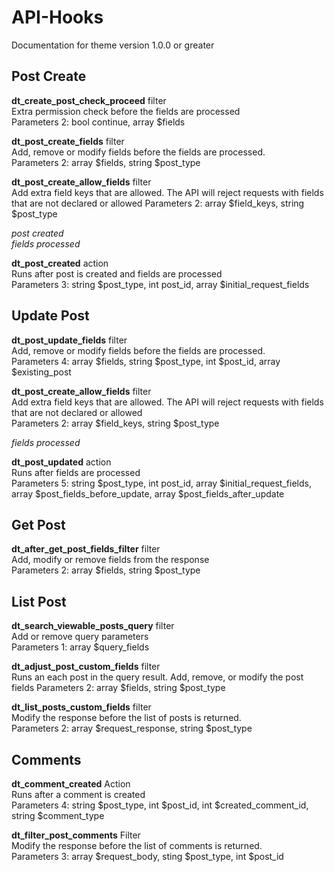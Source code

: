 # API-Hooks

Documentation for theme version 1.0.0 or greater

## Post Create

**dt\_create\_post\_check\_proceed** filter  
Extra permission check before the fields are processed  
Parameters 2: bool continue, array $fields

**dt\_post\_create\_fields** filter  
Add, remove or modify fields before the fields are processed.  
Parameters 2: array $fields, string $post\_type

**dt\_post\_create\_allow\_fields** filter  
Add extra field keys that are allowed. The API will reject requests with fields that are not declared or allowed Parameters 2: array $field\_keys, string $post\_type

_post created_  
_fields processed_

**dt\_post\_created** action  
Runs after post is created and fields are processed  
Parameters 3: string $post\_type, int post\_id, array $initial\_request\_fields

## Update Post

**dt\_post\_update\_fields** filter  
Add, remove or modify fields before the fields are processed.  
Parameters 4: array $fields, string $post\_type, int $post\_id, array $existing\_post

**dt\_post\_create\_allow\_fields** filter  
Add extra field keys that are allowed. The API will reject requests with fields that are not declared or allowed  
Parameters 2: array $field\_keys, string $post\_type

_fields processed_

**dt\_post\_updated** action  
Runs after fields are processed  
Parameters 5: string $post\_type, int post\_id, array $initial\_request\_fields, array $post\_fields\_before\_update, array $post\_fields\_after\_update

## Get Post

**dt\_after\_get\_post\_fields\_filter** filter  
Add, modify or remove fields from the response  
Parameters 2: array $fields, string $post\_type

## List Post

**dt\_search\_viewable\_posts\_query** filter  
Add or remove query parameters  
Parameters 1: array $query\_fields

**dt\_adjust\_post\_custom\_fields** filter  
Runs an each post in the query result. Add, remove, or modify the post fields Parameters 2: array $fields, string $post\_type

**dt\_list\_posts\_custom\_fields** filter  
Modify the response before the list of posts is returned.  
Parameters 2: array $request\_response, string $post\_type

## Comments

**dt\_comment\_created** Action  
Runs after a comment is created  
Parameters 4: string $post\_type, int $post\_id, int $created\_comment\_id, string $comment\_type

**dt\_filter\_post\_comments** Filter  
Modify the response before the list of comments is returned.  
Parameters 3: array $request\_body, sting $post\_type, int $post\_id

